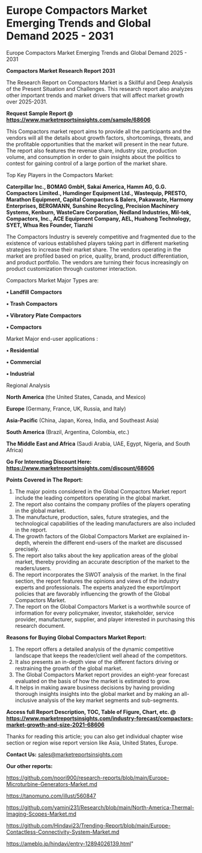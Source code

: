 # Europe Compactors Market Emerging Trends and Global Demand 2025 - 2031
 Europe Compactors Market Emerging Trends and Global Demand 2025 - 2031

<strong>Compactors Market Research Report 2031</strong>

The Research Report on Compactors Market is a Skillful and Deep Analysis of the Present Situation and Challenges. This research report also analyzes other important trends and market drivers that will affect market growth over 2025-2031.

<strong>Request Sample Report @ <a href=https://www.marketreportsinsights.com/sample/68606>https://www.marketreportsinsights.com/sample/68606</a></strong>

This Compactors market report aims to provide all the participants and the vendors will all the details about growth factors, shortcomings, threats, and the profitable opportunities that the market will present in the near future. The report also features the revenue share, industry size, production volume, and consumption in order to gain insights about the politics to contest for gaining control of a large portion of the market share.

Top Key Players in the Compactors Market:

<strong>Caterpillar Inc., BOMAG GmbH, Sakai America, Hamm AG, G.G. Compactors Limited., Humdinger Equipment Ltd., Wastequip, PRESTO, Marathon Equipment, Capital Compactors & Balers, Pakawaste, Harmony Enterprises, BERGMANN, Sunshine Recycling, Precision Machinery Systems, Kenburn, WasteCare Corporation, Nedland Industries, Mil-tek, Compactors, Inc., ACE Equipment Company, AEL, Huahong Technology, SYET, Whua Res Founder, Tianzhi</strong>

The Compactors Industry is severely competitive and fragmented due to the existence of various established players taking part in different marketing strategies to increase their market share. The vendors operating in the market are profiled based on price, quality, brand, product differentiation, and product portfolio. The vendors are turning their focus increasingly on product customization through customer interaction.

Compactors Market Major Types are:

<strong>• Landfill Compactors

• Trash Compactors

• Vibratory Plate Compactors

• Compactors</strong>

Market Major end-user applications :

<strong>• Residential

• Commercial

• Industrial</strong>

Regional Analysis

</u><strong><b>North America</b></strong> (the United States, Canada, and Mexico)

<strong><b>Europe </b></strong>(Germany, France, UK, Russia, and Italy)

<strong><b>Asia-Pacific</b></strong> (China, Japan, Korea, India, and Southeast Asia)

<strong><b>South America</b></strong> (Brazil, Argentina, Colombia, etc.)

<strong><b>The Middle East and Africa</b></strong> (Saudi Arabia, UAE, Egypt, Nigeria, and South Africa)

<strong>Go For Interesting Discount Here: <a href=https://www.marketreportsinsights.com/discount/68606>https://www.marketreportsinsights.com/discount/68606</a></strong>

<strong>Points Covered in The Report:</strong>
<ol>
  <li>The major points considered in the Global Compactors Market report include the leading competitors operating in the global market.</li>
  <li>The report also contains the company profiles of the players operating in the global market.</li>
  <li>The manufacture, production, sales, future strategies, and the technological capabilities of the leading manufacturers are also included in the report.</li>
  <li>The growth factors of the Global Compactors Market are explained in-depth, wherein the different end-users of the market are discussed precisely.</li>
  <li>The report also talks about the key application areas of the global market, thereby providing an accurate description of the market to the readers/users.</li>
  <li>The report incorporates the SWOT analysis of the market. In the final section, the report features the opinions and views of the industry experts and professionals. The experts analyzed the export/import policies that are favorably influencing the growth of the Global Compactors Market.</li>
  <li>The report on the Global Compactors Market is a worthwhile source of information for every policymaker, investor, stakeholder, service provider, manufacturer, supplier, and player interested in purchasing this research document.</li>
</ol>
<strong>Reasons for Buying Global Compactors Market Report:</strong>

<ol>
  <li>The report offers a detailed analysis of the dynamic competitive landscape that keeps the reader/client well ahead of the competitors.</li>
  <li>It also presents an in-depth view of the different factors driving or restraining the growth of the global market.</li>
  <li>The Global Compactors Market report provides an eight-year forecast evaluated on the basis of how the market is estimated to grow.</li>
  <li>It helps in making aware business decisions by having providing thorough insights insights into the global market and by making an all-inclusive analysis of the key market segments and sub-segments.</li>
</ol>
<strong>Access full Report Description, TOC, Table of Figure, Chart, etc. @ <a href=https://www.marketreportsinsights.com/industry-forecast/compactors-market-growth-and-size-2021-68606>https://www.marketreportsinsights.com/industry-forecast/compactors-market-growth-and-size-2021-68606</a></strong>


Thanks for reading this article; you can also get individual chapter wise section or region wise report version like Asia, United States, Europe.

<strong>Contact Us:</strong>
sales@marketreportsinsights.com

<strong>Our other reports:</strong>

<a href=https://github.com/noori900/research-reports/blob/main/Europe-Microturbine-Generators-Market.md>https://github.com/noori900/research-reports/blob/main/Europe-Microturbine-Generators-Market.md</a>

<a href=https://tanomuno.com/illust/560847>https://tanomuno.com/illust/560847</a>

<a href=https://github.com/yamini231/Research/blob/main/North-America-Thermal-Imaging-Scopes-Market.md>https://github.com/yamini231/Research/blob/main/North-America-Thermal-Imaging-Scopes-Market.md</a>

<a href=https://github.com/Hindavi23/Trending-Report/blob/main/Europe-Contactless-Connectivity-System-Market.md>https://github.com/Hindavi23/Trending-Report/blob/main/Europe-Contactless-Connectivity-System-Market.md</a>

<a href=https://ameblo.jp/hindavi/entry-12894026139.html>https://ameblo.jp/hindavi/entry-12894026139.html</a>"
